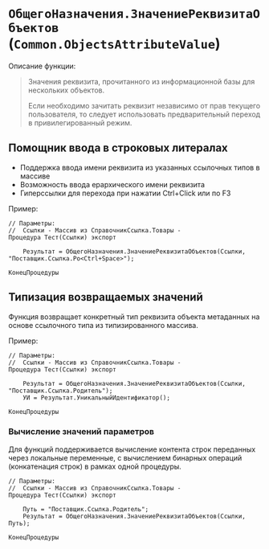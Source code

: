 # `ОбщегоНазначения.ЗначениеРеквизитаОбъектов` (`Common.ObjectsAttributeValue`) 


Описание функции:

> Значения реквизита, прочитанного из информационной базы для нескольких объектов.
>
>  Если необходимо зачитать реквизит независимо от прав текущего пользователя,
>  то следует использовать предварительный переход в привилегированный режим.

## Помощник ввода в строковых литералах

- Поддержка ввода имени реквизита из указанных ссылочных типов в массиве
- Возможность ввода ерархического имени реквизита
- Гиперссылки для перехода при нажатии Ctrl+Click или по F3 


Пример:

```bsl
// Параметры:
//  Ссылки - Массив из СправочникСсылка.Товары - 
Процедура Тест(Ссылки) экспорт
	
	Результат = ОбщегоНазначения.ЗначениеРеквизитаОбъектов(Ссылки, "Поставщик.Ссылка.Ро<Ctrl+Space>");
	
КонецПроцедуры
```


## Типизация возвращаемых значений

Функция возвращает конкретный тип реквизита объекта метаданных на основе ссылочного типа из типизированного массива.

Пример:

```bsl
// Параметры:
//  Ссылки - Массив из СправочникСсылка.Товары - 
Процедура Тест(Ссылки) экспорт
	
	Результат = ОбщегоНазначения.ЗначениеРеквизитаОбъектов(Ссылки, "Поставщик.Ссылка.Родитель");
	УИ = Результат.УникальныйИдентификатор();
	
КонецПроцедуры
```


### Вычисление значений параметров

Для функций поддерживается вычисление контента строк переданных через локальные переменные, с вычислением бинарных операций (конкатенация строк) в рамках одной процедуры.

```bsl
// Параметры:
//  Ссылки - Массив из СправочникСсылка.Товары - 
Процедура Тест(Ссылки) экспорт
	
	Путь = "Поставщик.Ссылка.Родитель";
	Результат = ОбщегоНазначения.ЗначениеРеквизитаОбъектов(Ссылки, Путь);
	
КонецПроцедуры
```


